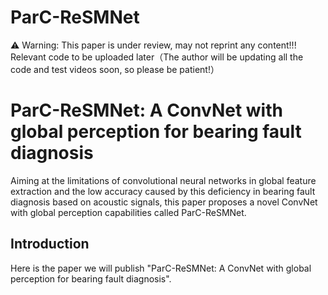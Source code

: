 # ParC-ReSMNet
⚠ Warning: This paper is under review, may not reprint any content!!!
Relevant code to be uploaded later（The author will be updating all the code and test videos soon, so please be patient!）
# ParC-ReSMNet: A ConvNet with global perception for bearing fault diagnosis
Aiming at the limitations of convolutional neural networks in global feature extraction and the low accuracy caused by this deficiency in bearing fault diagnosis based on acoustic signals, this paper proposes a novel ConvNet with global perception capabilities called ParC-ReSMNet.

## Introduction
Here is the paper we will publish "ParC-ReSMNet: A ConvNet with global perception for bearing fault diagnosis". 
